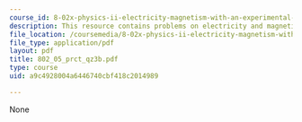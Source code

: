 ```yaml
---
course_id: 8-02x-physics-ii-electricity-magnetism-with-an-experimental-focus-spring-2005
description: This resource contains problems on electricity and magnetism
file_location: /coursemedia/8-02x-physics-ii-electricity-magnetism-with-an-experimental-focus-spring-2005/a9c4928004a6446740cbf418c2014989_802_05_prct_qz3b.pdf
file_type: application/pdf
layout: pdf
title: 802_05_prct_qz3b.pdf
type: course
uid: a9c4928004a6446740cbf418c2014989

---
```

None